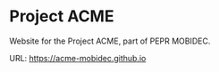 # Project ACME

Website for the Project ACME, part of PEPR MOBIDEC.

URL: <https://acme-mobidec.github.io>